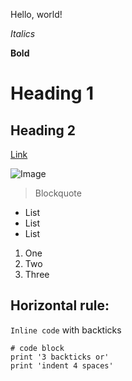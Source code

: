 Hello, world!


*Italics*


**Bold**


# Heading 1


## Heading 2


[Link](https://www.amazon.com/)


![Image](https://user-images.githubusercontent.com/88350907/230224740-8e029862-c43d-4fb6-9908-e6d2c8060cc6.jpg)


> Blockquote


* List
* List
* List


1. One
2. Two
3. Three


Horizontal rule:
---


`Inline code` with backticks


```
# code block
print '3 backticks or'
print 'indent 4 spaces'
```
